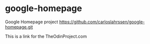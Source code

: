 # google-homepage
Google Homepage project
https://github.com/carloslahrssen/google-homepage.git

This is a link for the TheOdinProject.com
